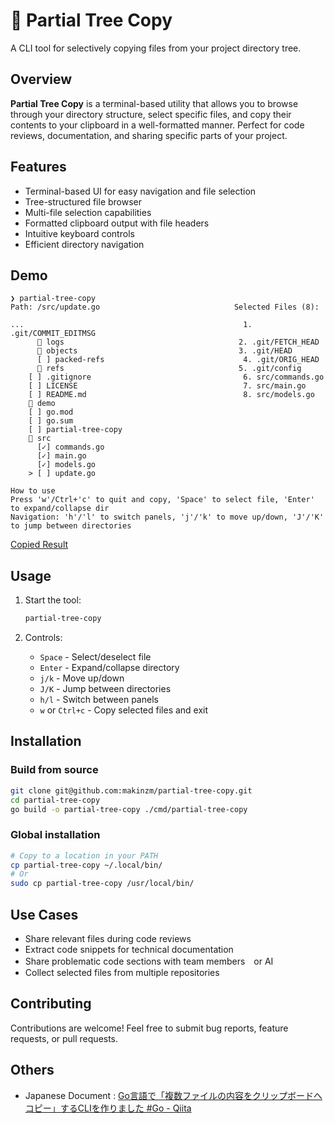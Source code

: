 # 🌲 Partial Tree Copy

A CLI tool for selectively copying files from your project directory tree.

## Overview

**Partial Tree Copy** is a terminal-based utility that allows you to browse through your directory structure, select specific files, and copy their contents to your clipboard in a well-formatted manner. Perfect for code reviews, documentation, and sharing specific parts of your project.

## Features

- Terminal-based UI for easy navigation and file selection
- Tree-structured file browser
- Multi-file selection capabilities
- Formatted clipboard output with file headers
- Intuitive keyboard controls
- Efficient directory navigation

## Demo

```shell
❯ partial-tree-copy
Path: /src/update.go                              Selected Files (8):     
                                                                          
...                                                 1. .git/COMMIT_EDITMSG
      📁 logs                                       2. .git/FETCH_HEAD    
      📁 objects                                    3. .git/HEAD          
      [ ] packed-refs                               4. .git/ORIG_HEAD     
      📁 refs                                       5. .git/config        
    [ ] .gitignore                                  6. src/commands.go    
    [ ] LICENSE                                     7. src/main.go        
    [ ] README.md                                   8. src/models.go      
    📁 demo                                                               
    [ ] go.mod                                                            
    [ ] go.sum                                                            
    [ ] partial-tree-copy                                                 
    📂 src                                                                
      [✓] commands.go                                                     
      [✓] main.go                                                         
      [✓] models.go                                                       
    > [ ] update.go                                                       
                                                                          
How to use
Press 'w'/Ctrl+'c' to quit and copy, 'Space' to select file, 'Enter' to expand/collapse dir
Navigation: 'h'/'l' to switch panels, 'j'/'k' to move up/down, 'J'/'K' to jump between directories
```

[Copied Result](demo/realText.txt)

## Usage

1. Start the tool:
   ```bash
   partial-tree-copy
   ```

2. Controls:
   - `Space` - Select/deselect file
   - `Enter` - Expand/collapse directory
   - `j/k` - Move up/down
   - `J/K` - Jump between directories
   - `h/l` - Switch between panels
   - `w` or `Ctrl+c` - Copy selected files and exit

## Installation

### Build from source

```bash
git clone git@github.com:makinzm/partial-tree-copy.git
cd partial-tree-copy
go build -o partial-tree-copy ./cmd/partial-tree-copy
```

### Global installation

```bash
# Copy to a location in your PATH
cp partial-tree-copy ~/.local/bin/
# Or
sudo cp partial-tree-copy /usr/local/bin/
```

## Use Cases

- Share relevant files during code reviews
- Extract code snippets for technical documentation
- Share problematic code sections with team members　or AI
- Collect selected files from multiple repositories


## Contributing

Contributions are welcome! Feel free to submit bug reports, feature requests, or pull requests.

## Others

- Japanese Document : [ Go言語で「複数ファイルの内容をクリップボードへコピー」するCLIを作りました #Go - Qiita ]( https://qiita.com/making111/items/67220e315b93d50222d3 )
